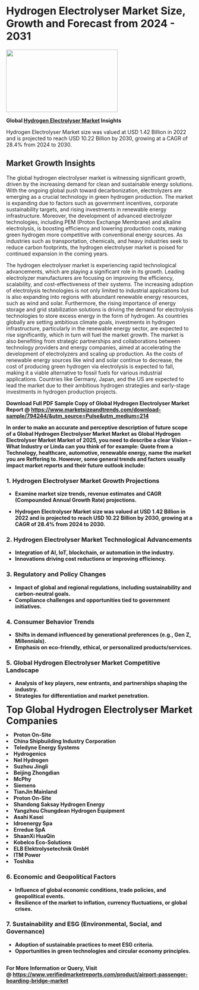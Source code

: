 <H1>Hydrogen Electrolyser Market Size, Growth and Forecast from 2024 - 2031</H1><img class="aligncenter size-medium wp-image-584254" src="https://thirdeyenews.in/wp-content/uploads/2024/09/Global-Market-Research-300x168.jpeg" alt="" width="300" height="168" /><p><strong>Global&nbsp;<a href="https://www.marketsizeandtrends.com/download-sample/794244/&amp;utm_source=Pulse&amp;utm_medium=214">Hydrogen Electrolyser Market</a> Insights</strong></p><p>Hydrogen Electrolyser Market size was valued at USD 1.42 Billion in 2022 and is projected to reach USD 10.22 Billion by 2030, growing at a CAGR of 28.4% from 2024 to 2030.</p><p><h2>Market Growth Insights</h2> <p>The global hydrogen electrolyser market is witnessing significant growth, driven by the increasing demand for clean and sustainable energy solutions. With the ongoing global push toward decarbonization, electrolyzers are emerging as a crucial technology in green hydrogen production. The market is expanding due to factors such as government incentives, corporate sustainability targets, and rising investments in renewable energy infrastructure. Moreover, the development of advanced electrolyzer technologies, including PEM (Proton Exchange Membrane) and alkaline electrolysis, is boosting efficiency and lowering production costs, making green hydrogen more competitive with conventional energy sources. As industries such as transportation, chemicals, and heavy industries seek to reduce carbon footprints, the hydrogen electrolyser market is poised for continued expansion in the coming years.</p> <p><strong></strong></p> <p>The hydrogen electrolyser market is experiencing rapid technological advancements, which are playing a significant role in its growth. Leading electrolyzer manufacturers are focusing on improving the efficiency, scalability, and cost-effectiveness of their systems. The increasing adoption of electrolysis technologies is not only limited to industrial applications but is also expanding into regions with abundant renewable energy resources, such as wind and solar. Furthermore, the rising importance of energy storage and grid stabilization solutions is driving the demand for electrolysis technologies to store excess energy in the form of hydrogen. As countries globally are setting ambitious climate goals, investments in hydrogen infrastructure, particularly in the renewable energy sector, are expected to rise significantly, which in turn will fuel the market growth. The market is also benefiting from strategic partnerships and collaborations between technology providers and energy companies, aimed at accelerating the development of electrolyzers and scaling up production. As the costs of renewable energy sources like wind and solar continue to decrease, the cost of producing green hydrogen via electrolysis is expected to fall, making it a viable alternative to fossil fuels for various industrial applications. Countries like Germany, Japan, and the US are expected to lead the market due to their ambitious hydrogen strategies and early-stage investments in hydrogen production projects. <p><strong></p><p><span class=""><strong>Download Full PDF Sample Copy of Global Hydrogen Electrolyser Market Report</strong> @ <a href="https://www.marketsizeandtrends.com/download-sample/794244/&amp;utm_source=Pulse&amp;utm_medium=214" target="_blank">https://www.marketsizeandtrends.com/download-sample/794244/&amp;utm_source=Pulse&amp;utm_medium=214</a></span></p><p>In order to make an accurate and perceptive description of future scope of a Global&nbsp;Hydrogen Electrolyser Market Market as Global&nbsp;Hydrogen Electrolyser Market Market of 2025, you need to describe a clear Vision &ndash; What Industry or Linda can you think of for example: Quote from a Technology, healthcare, automotive, renewable energy, name the market you are Reffering to. However, some general trends and factors usually impact market reports and their future outlook include:</p><h3>1.&nbsp;<strong>Hydrogen Electrolyser Market Growth Projections</strong></h3><ul><li>Examine market size trends, revenue estimates and CAGR (Compounded Annual Growth Rate) projections.</li><li><p>Hydrogen Electrolyser Market size was valued at USD 1.42 Billion in 2022 and is projected to reach USD 10.22 Billion by 2030, growing at a CAGR of 28.4% from 2024 to 2030.</p></li></ul><h3>2.&nbsp;<strong>Hydrogen Electrolyser Market Technological Advancements</strong></h3><ul><li>Integration of AI, IoT, blockchain, or automation in the industry.</li><li>Innovations driving cost reductions or improving efficiency.</li></ul><h3>3.&nbsp;<strong>Regulatory and Policy Changes</strong></h3><ul><li>Impact of global and regional regulations, including sustainability and carbon-neutral goals.</li><li>Compliance challenges and opportunities tied to government initiatives.</li></ul><h3>4.&nbsp;<strong>Consumer Behavior Trends</strong></h3><ul><li>Shifts in demand influenced by generational preferences (e.g., Gen Z, Millennials).</li><li>Emphasis on eco-friendly, ethical, or personalized products/services.</li></ul><h3>5.&nbsp;<strong>Global Hydrogen Electrolyser Market Competitive Landscape</strong></h3><ul><li>Analysis of key players, new entrants, and partnerships shaping the industry.</li><li>Strategies for differentiation and market penetration.</li></ul><p data-pm-slice="1 1 []"><span style="color: inherit; font-family: inherit; font-size: 25px;">Top Global Hydrogen Electrolyser Market Companies</span></p><div class="" data-test-id=""><p><li>Proton On-Site</li><li> China Shipbuilding Industry Corporation</li><li> Teledyne Energy Systems</li><li> Hydrogenics</li><li> Nel Hydrogen</li><li> Suzhou Jingli</li><li> Beijing Zhongdian</li><li> McPhy</li><li> Siemens</li><li> TianJin Mainland</li><li> Proton On-Site</li><li> Shandong Saksay Hydrogen Energy</li><li> Yangzhou Chungdean Hydrogen Equipment</li><li> Asahi Kasei</li><li> Idroenergy Spa</li><li> Erredue SpA</li><li> ShaanXi HuaQin</li><li> Kobelco Eco-Solutions</li><li> ELB Elektrolysetechnik GmbH</li><li> ITM Power</li><li> Toshiba</li></p></div><h3>6.&nbsp;<strong>Economic and Geopolitical Factors</strong></h3><ul><li>Influence of global economic conditions, trade policies, and geopolitical events.</li><li>Resilience of the market to inflation, currency fluctuations, or global crises.</li></ul><h3>7.&nbsp;<strong>Sustainability and ESG (Environmental, Social, and Governance)</strong></h3><ul><li>Adoption of sustainable practices to meet ESG criteria.</li><li>Opportunities in green technologies and circular economy principles.</li></ul><h2><strong style="font-size: 14px;">For More Information or Query, Visit @&nbsp;</strong><a style="background-color: #ffffff; font-size: 14px;" href="https://www.marketsizeandtrends.com/report/hydrogen-electrolyser-market/" target="_blank">https://www.verifiedmarketreports.com/product/airport-passenger-boarding-bridge-market</a></h2>
